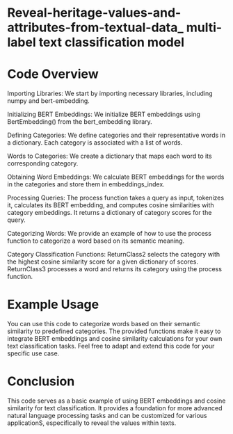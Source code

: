# Reveal-heritage-values-and-attributes-from-textual-data_ multi-label text classification model
# Code Overview
Importing Libraries:
We start by importing necessary libraries, including numpy and bert-embedding.

Initializing BERT Embeddings:
We initialize BERT embeddings using BertEmbedding() from the bert_embedding library.

Defining Categories:
We define categories and their representative words in a dictionary. Each category is associated with a list of words.

Words to Categories:
We create a dictionary that maps each word to its corresponding category.

Obtaining Word Embeddings:
We calculate BERT embeddings for the words in the categories and store them in embeddings_index.

Processing Queries:
The process function takes a query as input, tokenizes it, calculates its BERT embedding, and computes cosine similarities with category embeddings. It returns a dictionary of category scores for the query.

Categorizing Words:
We provide an example of how to use the process function to categorize a word based on its semantic meaning.

Category Classification Functions:
ReturnClass2 selects the category with the highest cosine similarity score for a given dictionary of scores.
ReturnClass3 processes a word and returns its category using the process function.


# Example Usage
You can use this code to categorize words based on their semantic similarity to predefined categories. The provided functions make it easy to integrate BERT embeddings and cosine similarity calculations for your own text classification tasks. Feel free to adapt and extend this code for your specific use case.


# Conclusion
This code serves as a basic example of using BERT embeddings and cosine similarity for text classification. It provides a foundation for more advanced natural language processing tasks and can be customized for various applicationS, especifically to reveal the values within texts.
